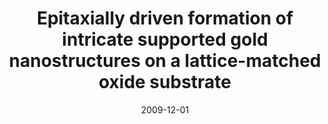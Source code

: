 ---
title: "Epitaxially driven formation of intricate supported gold nanostructures on a lattice-matched oxide substrate"
collection: publications
permalink: /publication/2009-12-01-Epitaxially-driven-formation-of-intricate-supported-gold-nanostructures-on-a-lattice-matched-oxide-substrate
date: 2009-12-01
venue: 'Nano letters'
paperurl: 'http://dx.doi.org/10.1021/nl902491g'
citation: '<b>Devenyi, Gabriel A</b>, Li, Jianfeng, Hughes, Robert A, Shi, An-Chang, Mascher, Peter, Preston, John S, &quot;Epitaxially driven formation of intricate supported gold nanostructures on a lattice-matched oxide substrate.&quot; Nano letters, 2009.'
---